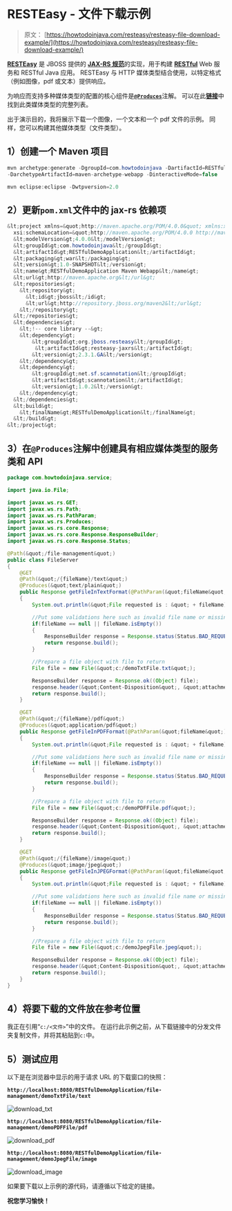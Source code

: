 # RESTEasy - 文件下载示例

> 原文： [https://howtodoinjava.com/resteasy/resteasy-file-download-example/](https://howtodoinjava.com/resteasy/resteasy-file-download-example/)

[**RESTEasy**](http://resteasy.jboss.org/ "resteasy") 是 JBOSS 提供的 [**JAX-RS 规范**](https://jcp.org/en/jsr/detail?id=311 "jax-rs")的实现，用于构建 [**RESTful**](https://en.wikipedia.org/wiki/Representational_state_transfer "restful") Web 服务和 RESTful Java 应用。 RESTEasy 与 HTTP 媒体类型结合使用，以特定格式（例如图像，pdf 或文本）提供响应。

为响应而支持多种媒体类型的配置的核心组件是[**`@Produces`**](https://docs.oracle.com/javaee/6/api/javax/ws/rs/Produces.html "Produces annotation")注解。 可以在此[**链接**](https://en.wikipedia.org/wiki/Internet_media_type "media types")中找到此类媒体类型的完整列表。

出于演示目的，我将展示下载一个图像，一个文本和一个 pdf 文件的示例。 同样，您可以构建其他媒体类型（文件类型）。

## 1）创建一个 Maven 项目

```java
mvn archetype:generate -DgroupId=com.howtodoinjava -DartifactId=RESTfulDemoApplication 
-DarchetypeArtifactId=maven-archetype-webapp -DinteractiveMode=false

mvn eclipse:eclipse -Dwtpversion=2.0
```

## 2）更新`pom.xml`文件中的 jax-rs 依赖项

```java
&lt;project xmlns=&quot;http://maven.apache.org/POM/4.0.0&quot; xmlns:xsi=&quot;http://www.w3.org/2001/XMLSchema-instance&quot;
  xsi:schemaLocation=&quot;http://maven.apache.org/POM/4.0.0 http://maven.apache.org/maven-v4_0_0.xsd&quot;&gt;
  &lt;modelVersion&gt;4.0.0&lt;/modelVersion&gt;
  &lt;groupId&gt;com.howtodoinjava&lt;/groupId&gt;
  &lt;artifactId&gt;RESTfulDemoApplication&lt;/artifactId&gt;
  &lt;packaging&gt;war&lt;/packaging&gt;
  &lt;version&gt;1.0-SNAPSHOT&lt;/version&gt;
  &lt;name&gt;RESTfulDemoApplication Maven Webapp&lt;/name&gt;
  &lt;url&gt;http://maven.apache.org&lt;/url&gt;
  &lt;repositories&gt;
   	&lt;repository&gt;
      &lt;id&gt;jboss&lt;/id&gt;
      &lt;url&gt;http://repository.jboss.org/maven2&lt;/url&gt;
   	&lt;/repository&gt;
  &lt;/repositories&gt;
  &lt;dependencies&gt;
    &lt;!-- core library --&gt;
	&lt;dependency&gt;
		&lt;groupId&gt;org.jboss.resteasy&lt;/groupId&gt;
		 &lt;artifactId&gt;resteasy-jaxrs&lt;/artifactId&gt;
		&lt;version&gt;2.3.1.GA&lt;/version&gt;
	&lt;/dependency&gt;
	&lt;dependency&gt;
		&lt;groupId&gt;net.sf.scannotation&lt;/groupId&gt;
		&lt;artifactId&gt;scannotation&lt;/artifactId&gt;
		&lt;version&gt;1.0.2&lt;/version&gt;
	&lt;/dependency&gt;
  &lt;/dependencies&gt;
  &lt;build&gt;
    &lt;finalName&gt;RESTfulDemoApplication&lt;/finalName&gt;
  &lt;/build&gt;
&lt;/project&gt;

```

## 3）在`@Produces`注解中创建具有相应媒体类型的服务类和 API

```java
package com.howtodoinjava.service;

import java.io.File;

import javax.ws.rs.GET;
import javax.ws.rs.Path;
import javax.ws.rs.PathParam;
import javax.ws.rs.Produces;
import javax.ws.rs.core.Response;
import javax.ws.rs.core.Response.ResponseBuilder;
import javax.ws.rs.core.Response.Status;

@Path(&quot;/file-management&quot;)
public class FileServer
{
	@GET
	@Path(&quot;/{fileName}/text&quot;)
	@Produces(&quot;text/plain&quot;)
	public Response getFileInTextFormat(@PathParam(&quot;fileName&quot;) String fileName) 
	{
		System.out.println(&quot;File requested is : &quot; + fileName);

		//Put some validations here such as invalid file name or missing file name
		if(fileName == null || fileName.isEmpty())
		{
			ResponseBuilder response = Response.status(Status.BAD_REQUEST);
			return response.build();
		}

		//Prepare a file object with file to return
		File file = new File(&quot;c:/demoTxtFile.txt&quot;);

		ResponseBuilder response = Response.ok((Object) file);
		response.header(&quot;Content-Disposition&quot;, &quot;attachment; filename=&quot;howtodoinjava.txt&quot;&quot;);
		return response.build();
	}

	@GET
	@Path(&quot;/{fileName}/pdf&quot;)
	@Produces(&quot;application/pdf&quot;)
	public Response getFileInPDFFormat(@PathParam(&quot;fileName&quot;) String fileName) 
	{
		System.out.println(&quot;File requested is : &quot; + fileName);

		//Put some validations here such as invalid file name or missing file name
		if(fileName == null || fileName.isEmpty())
		{
			ResponseBuilder response = Response.status(Status.BAD_REQUEST);
			return response.build();
		}

		//Prepare a file object with file to return
		File file = new File(&quot;c:/demoPDFFile.pdf&quot;);

		ResponseBuilder response = Response.ok((Object) file);
		response.header(&quot;Content-Disposition&quot;, &quot;attachment; filename=&quot;howtodoinjava.pdf&quot;&quot;);
		return response.build();
	}

	@GET
	@Path(&quot;/{fileName}/image&quot;)
	@Produces(&quot;image/jpeg&quot;)
	public Response getFileInJPEGFormat(@PathParam(&quot;fileName&quot;) String fileName) 
	{
		System.out.println(&quot;File requested is : &quot; + fileName);

		//Put some validations here such as invalid file name or missing file name
		if(fileName == null || fileName.isEmpty())
		{
			ResponseBuilder response = Response.status(Status.BAD_REQUEST);
			return response.build();
		}

		//Prepare a file object with file to return
		File file = new File(&quot;c:/demoJpegFile.jpeg&quot;);

		ResponseBuilder response = Response.ok((Object) file);
		response.header(&quot;Content-Disposition&quot;, &quot;attachment; filename=&quot;howtodoinjava.jpeg&quot;&quot;);
		return response.build();
	}
}

```

## 4）将要下载的文件放在参考位置

我正在引用“`c:/<文件>`”中的文件。 在运行此示例之前，从下载链接中的分发文件夹复制文件，并将其粘贴到`c:`中。

## 5）测试应用

以下是在浏览器中显示的用于请求 URL 的下载窗口的快照：

**`http://localhost:8080/RESTfulDemoApplication/file-management/demoTxtFile/text`**

![download_txt](img/d41c6933714e7316726093f8a10192a6.png)

**`http://localhost:8080/RESTfulDemoApplication/file-management/demoPDFFile/pdf`**

![download_pdf](img/9b9eb029001ae3f9eee3902c4a23471d.png)

**`http://localhost:8080/RESTfulDemoApplication/file-management/demoJpegFile/image`**

![download_image](img/88464aa070fbf4aa627d52b02dd2d268.png)

如果要下载以上示例的源代码，请遵循以下给定的链接。


**祝您学习愉快！**